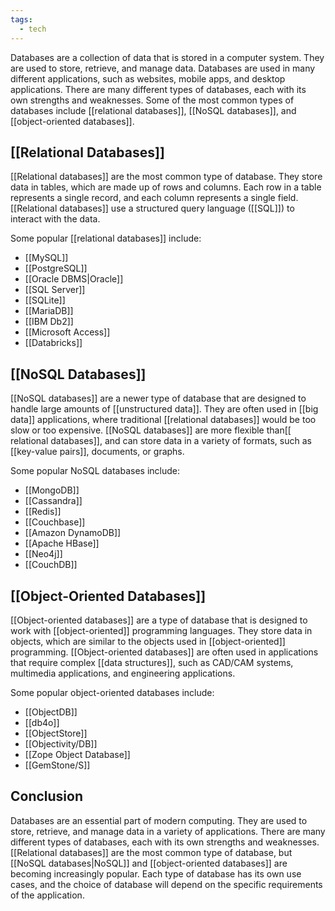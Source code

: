 ```yaml
---
tags:
  - tech
---
```


Databases are a collection of data that is stored in a computer system.
They are used to store, retrieve, and manage data. 
Databases are used in many different applications, such as websites, mobile apps, and desktop applications. 
There are many different types of databases, each with its own strengths and weaknesses. 
Some of the most common types of databases include [[relational databases]], [[NoSQL databases]], and [[object-oriented databases]].

## [[Relational Databases]]

[[Relational databases]] are the most common type of database.
They store data in tables, which are made up of rows and columns.
Each row in a table represents a single record, and each column represents a single field.
[[Relational databases]] use a structured query language ([[SQL]]) to interact with the data.

Some popular [[relational databases]] include:
- [[MySQL]]
- [[PostgreSQL]]
- [[Oracle DBMS|Oracle]]
- [[SQL Server]]
- [[SQLite]]
- [[MariaDB]]
- [[IBM Db2]]
- [[Microsoft Access]]
- [[Databricks]]

## [[NoSQL Databases]]

[[NoSQL databases]] are a newer type of database that are designed to handle large amounts of [[unstructured data]].
They are often used in [[big data]] applications, where traditional [[relational databases]] would be too slow or too expensive.
[[NoSQL databases]] are more flexible than[[ relational databases]], and can store data in a variety of formats, such as [[key-value pairs]], documents, or graphs.

Some popular NoSQL databases include:
- [[MongoDB]]
- [[Cassandra]]
- [[Redis]]
- [[Couchbase]]
- [[Amazon DynamoDB]]
- [[Apache HBase]]
- [[Neo4j]]
- [[CouchDB]]

## [[Object-Oriented Databases]]

[[Object-oriented databases]] are a type of database that is designed to work with [[object-oriented]] programming languages.
They store data in objects, which are similar to the objects used in [[object-oriented]] programming.
[[Object-oriented databases]] are often used in applications that require complex [[data structures]], such as CAD/CAM systems, multimedia applications, and engineering applications.

Some popular object-oriented databases include:
- [[ObjectDB]]
- [[db4o]]
- [[ObjectStore]]
- [[Objectivity/DB]]
- [[Zope Object Database]]
- [[GemStone/S]]

## Conclusion

Databases are an essential part of modern computing.
They are used to store, retrieve, and manage data in a variety of applications.
There are many different types of databases, each with its own strengths and weaknesses.
[[Relational databases]] are the most common type of database, but [[NoSQL databases|NoSQL]] and [[object-oriented databases]] are becoming increasingly popular.
Each type of database has its own use cases, and the choice of database will depend on the specific requirements of the application.